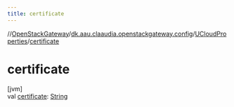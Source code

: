 ```yaml
---
title: certificate
---
```

//[OpenStackGateway](../../../index.html)/[dk.aau.claaudia.openstackgateway.config](../index.html)/[UCloudProperties](index.html)/[certificate](certificate.html)



# certificate



[jvm]\
val [certificate](certificate.html): [String](https://kotlinlang.org/api/latest/jvm/stdlib/kotlin/-string/index.html)




